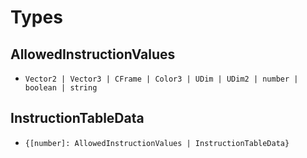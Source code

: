 # Types

## AllowedInstructionValues
- `Vector2 | Vector3 | CFrame | Color3 | UDim | UDim2 | number | boolean | string`

## InstructionTableData
- `{[number]: AllowedInstructionValues | InstructionTableData}`